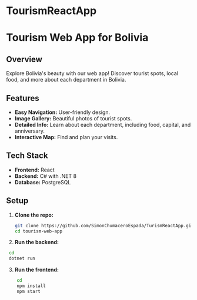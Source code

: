 # TourismReactApp
# Tourism Web App for Bolivia

## Overview
Explore Bolivia's beauty with our web app! Discover tourist spots, local food, and more about each department in Bolivia.

## Features
- **Easy Navigation:** User-friendly design.
- **Image Gallery:** Beautiful photos of tourist spots.
- **Detailed Info:** Learn about each department, including food, capital, and anniversary.
- **Interactive Map:** Find and plan your visits.

## Tech Stack
- **Frontend:** React
- **Backend:** C# with .NET 8
- **Database:** PostgreSQL

## Setup
1. **Clone the repo:**
   ```sh
   git clone https://github.com/SimonChumaceroEspada/TurismReactApp.git
   cd tourism-web-app
   ```
2. **Run the backend:**
  ```sh
   cd 
   dotnet run
   ```
3. **Run the frontend:**
```sh
    cd
    npm install
    npm start 
